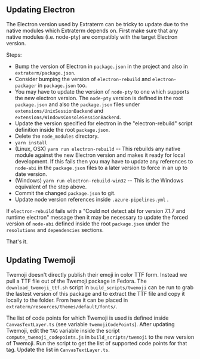 Updating Electron
-----------------

The Electron version used by Extraterm can be tricky to update due to the native modules which Extraterm depends on. First 
make sure that any native modules (i.e. node-pty) are compatibly with the target Electron version.

Steps:

* Bump the version of Electron in `package.json` in the project and also in `extraterm/package.json`.
* Consider bumping the version of `electron-rebuild` and `electron-packager` in `package.json` too.
* You may have to update the version of `node-pty` to one which supports the new electron version. The `node-pty` version is defined in the root `package.json` and also the `package.json` files under `extensions/UnixSessionBackend` and `extensions/WindowsConsoleSessionBackend`.
* Update the version specified for electron in the "electron-rebuild" script definition inside the root `package.json`.
* Delete the `node_modules` directory.
* `yarn install`
* (Linux, OSX) `yarn run electron-rebuild` -- This rebuilds any native module against the new Electron version and makes it ready for local development. If this fails then you may have to update any references to `node-abi` in the `package.json` files to a later version to force in an up to date version.
* (Windows) `yarn run electron-rebuild-win32` -- This is the Windows equivalent of the step above.
* Commit the changed `package.json` to git.
* Update node version references inside `.azure-pipelines.yml` .

If `electron-rebuild` fails with a "Could not detect abi for version 7.1.7 and runtime electron" message then it may be necessary to update the forced version of `node-abi` defined inside the root `package.json` under the `resolutions` and `dependencies` sections.

That's it.


Updating Twemoji
----------------

Twemoji doesn't directly publish their emoji in color TTF form. Instead we pull a TTF file out of the Twemoji package in Fedora. The `download_twemoji_ttf.sh` script in `build_scripts/twemoji` can be run to grab the lastest version of this package and to extract the TTF file and copy it locally to the folder. From here it can be placed in `extraterm/resources/themes/default/fonts/`.

The list of code points for which Twemoji is used is defined inside `CanvasTextLayer.ts` (see variable `twemojiCodePoints`). After updating Twemoji, edit the `TAG` variable inside the script `compute_twemoji_codepoints.js` in `build_scripts/twemoji` to the new version of Twemoji. Run the script to get the list of supported code points for that tag. Update the list in `CanvasTextLayer.ts`.
